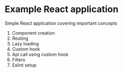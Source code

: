 # Example React application
Simple React application covering important concepts

1. Component creation
2. Routing
3. Lazy loading
4. Custom hook
5. Api call using custom hook
6. Filters
7. Eslint setup

